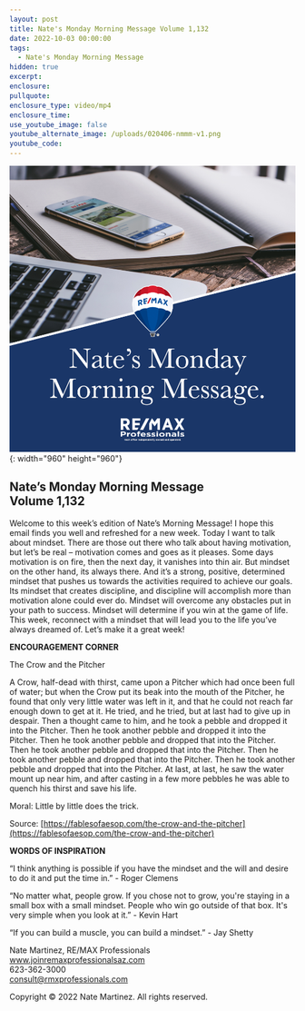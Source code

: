 ```yaml
---
layout: post
title: Nate's Monday Morning Message Volume 1,132
date: 2022-10-03 00:00:00
tags:
  - Nate's Monday Morning Message
hidden: true
excerpt:
enclosure:
pullquote:
enclosure_type: video/mp4
enclosure_time:
use_youtube_image: false
youtube_alternate_image: /uploads/020406-nmmm-v1.png
youtube_code:
---
```

![](/uploads/020406-nmmm-v1-1.png){: width="960" height="960"}

## **Nate’s Monday Morning Message<br>Volume 1,132**

Welcome to this week’s edition of Nate’s Morning Message\! I hope this email finds you well and refreshed for a new week. Today I want to talk about mindset. There are those out there who talk about having motivation, but let’s be real – motivation comes and goes as it pleases. Some days motivation is on fire, then the next day, it vanishes into thin air. But mindset on the other hand, its always there. And it’s a strong, positive, determined mindset that pushes us towards the activities required to achieve our goals. Its mindset that creates discipline, and discipline will accomplish more than motivation alone could ever do. Mindset will overcome any obstacles put in your path to success. Mindset will determine if you win at the game of life. This week, reconnect with a mindset that will lead you to the life you’ve always dreamed of. Let’s make it a great week\!

**ENCOURAGEMENT CORNER&nbsp;**

The Crow and the Pitcher

A Crow, half-dead with thirst, came upon a Pitcher which had once been full of water; but when the Crow put its beak into the mouth of the Pitcher, he found that only very little water was left in it, and that he could not reach far enough down to get at it. He tried, and he tried, but at last had to give up in despair. Then a thought came to him, and he took a pebble and dropped it into the Pitcher. Then he took another pebble and dropped it into the Pitcher. Then he took another pebble and dropped that into the Pitcher. Then he took another pebble and dropped that into the Pitcher. Then he took another pebble and dropped that into the Pitcher. Then he took another pebble and dropped that into the Pitcher. At last, at last, he saw the water mount up near him, and after casting in a few more pebbles he was able to quench his thirst and save his life.

Moral: Little by little does the trick.

Source: [https://fablesofaesop.com/the-crow-and-the-pitcher](https://fablesofaesop.com/the-crow-and-the-pitcher)

**WORDS OF INSPIRATION**

“I think anything is possible if you have the mindset and the will and desire to do it and put the time in.” - Roger Clemens

“No matter what, people grow. If you chose not to grow, you're staying in a small box with a small mindset. People who win go outside of that box. It's very simple when you look at it.” - Kevin Hart

“If you can build a muscle, you can build a mindset.” - Jay Shetty

Nate Martinez, RE/MAX Professionals<br>www.joinremaxprofessionalsaz.com<br>623-362-3000<br>consult@rmxprofessionals.com

Copyright &copy; 2022 Nate Martinez. All rights reserved.